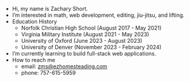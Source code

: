- Hi, my name is Zachary Short.
- I’m interested in math, web development, editing, jiu-jitsu, and lifting.
- Education History
    - Norfolk Christian High School (August 2017 - May 2021)
    - Virginia Military Institute (August 2021 - May 2023)
    - University of Oxford (June 2023 - August 2023)
    - University of Denver (November 2023 - February 2024)
- I’m currently learning to build full-stack web applications. 
- How to reach me
    - email: zms@ezhomesteading.com
    - phone: 757-615-5959
